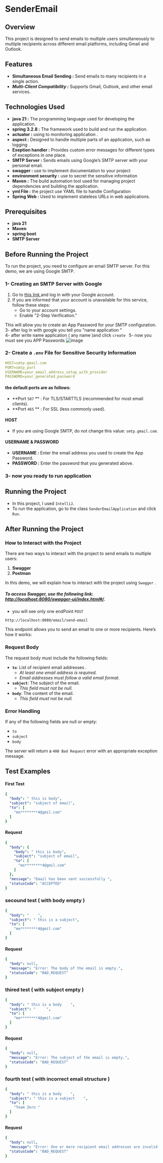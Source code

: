 # SenderEmail
## Overview
 This project is designed to send emails to multiple users simultaneously to multiple recipients across different email platforms, including Gmail and Outlook.

## Features
- **Simultaneous Email Sending :**  Send emails to many recipients in a single action.
- ***Multi-Client Compatibility :*** Supports Gmail, Outlook, and other email services.

## Technologies Used
 - **java 21 :** The programming language used for developing the application.
 - **spring 3.2.8 :** The framework used to build and run the application.
 -  **actuator :** using to monitoring application . 
 - **aspect :** Designed to handle multiple parts of an application, such as logging . 
 - **Exeption handler :** Provides custom error messages for different types of exceptions in one place.
 - **SMTP Server :** Sends emails using Google’s SMTP server with your personal email.
 - **swagger :** use to implement documentation to your project
 - **environment security :** use to secret the sensitive information 
 - **Maven :** The build automation tool used for managing project dependencies and building the application.
 - **yml File :** the project use YAML file to handle Configuration
 - **Spring Web :** Used to implement stateless URLs in web applications.


## Prerequisites
- **java 21**
- **Maven**
- **spring boot** 
- **SMTP Server**



## Before Running the Project

To run the project, you need to configure an email SMTP server. For this demo, we are using Google SMTP.

### 1- Creating an SMTP Server with Google

1. Go to [this link ](https://myaccount.google.com/apppasswords) and log in with your Google account.
2. If you are informed that your account is unavailable for this service, follow these steps:
   - Go to your account settings.
   - Enable "2-Step Verification."

This will allow you to create an App Password for your SMTP configuration.
3- after log in with google you tell you  "name application "  
4- after write name  application ( any name )and click `create `
5- now you must see you APP Passwords 
![image](https://github.com/user-attachments/assets/b1ea14df-fb8f-4970-a8e2-a3c9aaf7e7c3)

### 2- Create a `.env` File for Sensitive Security Information
```yml
HOST=smtp.gmail.com
PORT=smtp_port
USERNAME=your_email_address_setup_with_provider
PASSWORD=your_generated_password
```
 #### the default ports are as follows:
 - **Port `587` ** : For TLS/STARTTLS (recommended for most email clients).
 - **Port `465` ** : For SSL (less commonly used).
#### HOST
-  If you are using Google SMTP, do not change this value: `smtp.gmail.com`.

#### USERNAME & PASSWORD

- **USERNAME :** Enter the email address you used to create the App Password.
- **PASSWORD :** Enter the password that you generated above.


### 3- now you ready to run application 

## Running the Project

- In this project, I used `IntelliJ`.
- To run the application, go to the class `SenderEmailApplication` and click `Run`.

## After Running the Project

### How to Interact with the Project

There are two ways to interact with the project to send emails to multiple users:

1. **Swagger**
2. **Postman**

In this demo, we will explain how to interact with the project using `Swagger` .

##### To access Swagger, use the following link: [http://localhost:8080/swagger-ui/index.html#/](http://localhost:8080/swagger-ui/index.html#/).

- you will see only one endPoint `POST`
 ```Plantext
 http://localhost:8080/email/send-email 
 ```
This endpoint allows you to send an email to one or more recipients. Here’s how it works:


### Request Body

The request body must include the following fields:

- **`to`**: List of recipient email addresses . 
  - *At least one email address is required.*
  - *Email addresses must follow a valid email format.*
- **`subject`**: The subject of the email.
  - *This field must not be null.*
- **`body`**: The content of the email.
  - *This field must not be null.*

### Error Handling

If any of the following fields are null or empty:
- `to`
- `subject`
- `body`

The server will return a `400 Bad Request` error with an appropriate exception message.

## Test Examples


#### First Test

```yml
{
  "body": " this is body",
  "subject": "subject of email",
  "to": [
    "mo********4@gmil.com"
  ]
}
```
#### Request

```yml
{
  "body": {
    "body": " this is body",
    "subject": "subject of email",
    "to": [
      "mo********4@gmil.com"
    ]
  },
  "message": "Email has been sent successfully ",
  "statusCode": "ACCEPTED"
}
```

### secound test ( with body empty  )
```yml
{
  "body": "    ",
  "subject": " this is a subject",
  "to": [
    "mo********4@gmil.com"
  ]
}
```
#### Request
```yml
{
  "body": null,
  "message": "Error: The body of the email is empty.",
  "statusCode": "BAD_REQUEST"
}
```

### thired test ( with subject empty )
```yml
{
  "body": " this is a body    ",
  "subject": "     ",
  "to": [
    "mo********4@gmil.com"
  ]
}
```
#### Request
```yml
{
  "body": null,
  "message": "Error: The subject of the email is empty.",
  "statusCode": "BAD_REQUEST"
}
```

### fourth test ( with incorrect email structure ) 
```yml
{
  "body": " this is a body    ",
  "subject": " this is a subject    ",
  "to": [
    "Team Zero "
  ]
}
```

#### Request
```yml
{
  "body": null,
  "message": "Error: One or more recipient email addresses are invalid.",
  "statusCode": "BAD_REQUEST"
}
```


